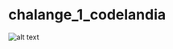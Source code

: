 # chalange_1_codelandia


![alt text](https:\\Users\mathe\Documents\work\aluracursos\desafio_codelandia\chalange_1_codelandia\Screenshot_1.png)
